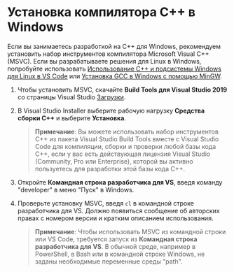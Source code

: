 <h1 data-loc-id="walkthrough.windows.install.compiler">Установка компилятора C++ в Windows</h1>
<p data-loc-id="walkthrough.windows.text1">Если вы занимаетесь разработкой на C++ для Windows, рекомендуем установить набор инструментов компилятора Microsoft Visual C++ (MSVC). Если вы разрабатываете решения для Linux в Windows, попробуйте использовать <a href="https://code.visualstudio.com/docs/cpp/config-wsl" data-loc-id="walkthrough.windows.link.title1">Использование C++ и подсистемы Windows для Linux в VS Code</a> или <a href="https://code.visualstudio.com/docs/cpp/config-mingw" data-loc-id="walkthrough.windows.link.title2">Установка GCC в Windows с помощью MinGW</a>.</p>
<ol>
<li><p data-loc-id="walkthrough.windows.text2">Чтобы установить MSVC, скачайте <strong data-loc-id="walkthrough.windows.build.tools1">Build&nbsp;Tools для Visual Studio&nbsp;2019</strong> со страницы Visual Studio <a href="https://visualstudio.microsoft.com/downloads/#build-tools-for-visual-studio-2019" data-loc-id="walkthrough.windows.link.downloads">Загрузки</a>. </p>
</li>
<li><p data-loc-id="walkthrough.windows.text3">В Visual Studio Installer выберите рабочую нагрузку <strong data-loc-id="walkthrough.windows.build.tools2">Средства сборки C++</strong> и выберите <strong data-loc-id="walkthrough.windows.link.install">Установка</strong>.</p>
<blockquote>
<p><strong data-loc-id="walkthrough.windows.note1">Примечание</strong>: <span data-loc-id="walkthrough.windows.note1.text">Вы можете использовать набор инструментов C++ из пакета Visual Studio Build Tools вместе с Visual Studio Code для компиляции, сборки и проверки любой базы кода C++, если у вас есть действующая лицензия Visual Studio (Community, Pro или Enterprise), которой вы активно пользуетесь для разработки этой базы кода C++.</span></p>
</blockquote>
</li>
<li><p data-loc-id="walkthrough.windows.open.command.prompt">Откройте <strong data-loc-id="walkthrough.windows.command.prompt.name1">Командная строка разработчика для VS</strong>, введя команду "developer" в меню "Пуск" в Windows.</p>
</li>
<li><p data-loc-id="walkthrough.windows.check.install">Проверьте установку MSVC, введя <code>cl</code> в командной строке разработчика для VS. Должно появиться сообщение об авторских правах с номером версии и кратким описанием использования.</p>
<blockquote>
<p><strong data-loc-id="walkthrough.windows.note2">Примечание</strong>: <span data-loc-id="walkthrough.windows.note2.text">Чтобы использовать MSVC из командной строки или VS Code, требуется запуск из <strong data-loc-id="walkthrough.windows.command.prompt.name2">Командная строка разработчика для VS</strong>. В обычной среде, например в <span>PowerShell</span>, в <span>Bash</span> или в командной строке Windows, не заданы необходимые переменные среды "path".</span></p>
</blockquote>
</li>
</ol>
